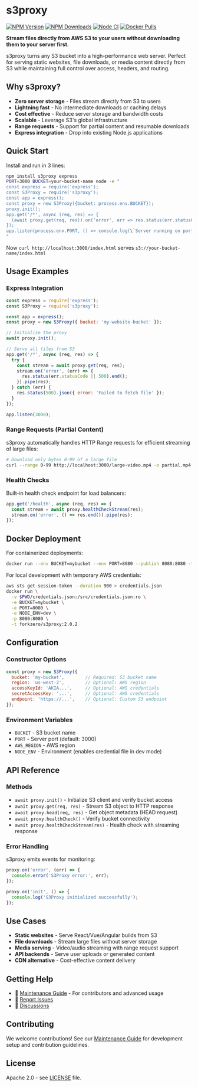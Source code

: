 # s3proxy
[![NPM Version][npm-image]][npm-url]
[![NPM Downloads][downloads-image]][downloads-url]
[![Node CI][actions-image]][actions-url]
[![Docker Pulls][dockerpulls-image]][dockerpulls-url]

**Stream files directly from AWS S3 to your users without downloading them to your server first.**

s3proxy turns any S3 bucket into a high-performance web server. Perfect for serving static websites, file downloads, or media content directly from S3 while maintaining full control over access, headers, and routing.

## Why s3proxy?

- **Zero server storage** - Files stream directly from S3 to users
- **Lightning fast** - No intermediate downloads or caching delays  
- **Cost effective** - Reduce server storage and bandwidth costs
- **Scalable** - Leverage S3's global infrastructure
- **Range requests** - Support for partial content and resumable downloads
- **Express integration** - Drop into existing Node.js applications

## Quick Start

Install and run in 3 lines:

```bash
npm install s3proxy express
PORT=3000 BUCKET=your-bucket-name node -e "
const express = require('express');
const S3Proxy = require('s3proxy');
const app = express();
const proxy = new S3Proxy({bucket: process.env.BUCKET});
proxy.init();
app.get('/*', async (req, res) => {
  (await proxy.get(req, res)).on('error', err => res.status(err.statusCode || 500).end()).pipe(res);
});
app.listen(process.env.PORT, () => console.log(\`Server running on port \${process.env.PORT}\`));
"
```

Now `curl http://localhost:3000/index.html` serves `s3://your-bucket-name/index.html`

## Usage Examples

### Express Integration

```javascript
const express = require('express');
const S3Proxy = require('s3proxy');

const app = express();
const proxy = new S3Proxy({ bucket: 'my-website-bucket' });

// Initialize the proxy
await proxy.init();

// Serve all files from S3
app.get('/*', async (req, res) => {
  try {
    const stream = await proxy.get(req, res);
    stream.on('error', (err) => {
      res.status(err.statusCode || 500).end();
    }).pipe(res);
  } catch (err) {
    res.status(500).json({ error: 'Failed to fetch file' });
  }
});

app.listen(3000);
```

### Range Requests (Partial Content)

s3proxy automatically handles HTTP Range requests for efficient streaming of large files:

```bash
# Download only bytes 0-99 of a large file
curl --range 0-99 http://localhost:3000/large-video.mp4 -o partial.mp4
```

### Health Checks

Built-in health check endpoint for load balancers:

```javascript
app.get('/health', async (req, res) => {
  const stream = await proxy.healthCheckStream(res);
  stream.on('error', () => res.end()).pipe(res);
});
```

## Docker Deployment

For containerized deployments:

```bash
docker run --env BUCKET=mybucket --env PORT=8080 --publish 8080:8080 -t forkzero/s3proxy:2.0.2
```

For local development with temporary AWS credentials:

```bash
aws sts get-session-token --duration 900 > credentials.json
docker run \
  -v $PWD/credentials.json:/src/credentials.json:ro \
  -e BUCKET=mybucket \
  -e PORT=8080 \
  -e NODE_ENV=dev \
  -p 8080:8080 \
  -t forkzero/s3proxy:2.0.2
```

## Configuration

### Constructor Options

```javascript
const proxy = new S3Proxy({
  bucket: 'my-bucket',        // Required: S3 bucket name
  region: 'us-west-2',        // Optional: AWS region
  accessKeyId: 'AKIA...',     // Optional: AWS credentials
  secretAccessKey: '...',     // Optional: AWS credentials  
  endpoint: 'https://...',    // Optional: Custom S3 endpoint
});
```

### Environment Variables

- `BUCKET` - S3 bucket name
- `PORT` - Server port (default: 3000)
- `AWS_REGION` - AWS region
- `NODE_ENV` - Environment (enables credential file in dev mode)

## API Reference

### Methods

- `await proxy.init()` - Initialize S3 client and verify bucket access
- `await proxy.get(req, res)` - Stream S3 object to HTTP response
- `await proxy.head(req, res)` - Get object metadata (HEAD request)
- `await proxy.healthCheck()` - Verify bucket connectivity
- `await proxy.healthCheckStream(res)` - Health check with streaming response

### Error Handling

s3proxy emits events for monitoring:

```javascript
proxy.on('error', (err) => {
  console.error('S3Proxy error:', err);
});

proxy.on('init', () => {
  console.log('S3Proxy initialized successfully');
});
```

## Use Cases

- **Static websites** - Serve React/Vue/Angular builds from S3
- **File downloads** - Stream large files without server storage
- **Media serving** - Video/audio streaming with range request support
- **API backends** - Serve user uploads or generated content
- **CDN alternative** - Cost-effective content delivery

## Getting Help

- 📖 [Maintenance Guide](MAINTENANCE.md) - For contributors and advanced usage
- 🐛 [Report Issues](https://github.com/gmoon/s3proxy/issues)
- 💬 [Discussions](https://github.com/gmoon/s3proxy/discussions)

## Contributing

We welcome contributions! See our [Maintenance Guide](MAINTENANCE.md) for development setup and contribution guidelines.

## License

Apache 2.0 - see [LICENSE](LICENSE) file.

[npm-image]: https://img.shields.io/npm/v/s3proxy.svg
[npm-url]: https://npmjs.org/package/s3proxy
[downloads-image]: https://img.shields.io/npm/dm/s3proxy.svg
[downloads-url]: https://npmjs.org/package/s3proxy
[actions-image]: https://github.com/gmoon/s3proxy/workflows/Node%20CI/badge.svg
[actions-url]: https://github.com/gmoon/s3proxy/actions
[dockerpulls-image]: https://img.shields.io/docker/pulls/forkzero/s3proxy.svg
[dockerpulls-url]: https://hub.docker.com/r/forkzero/s3proxy
